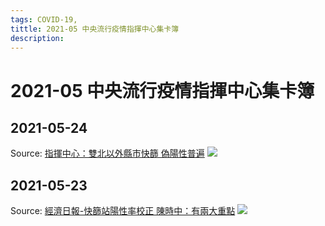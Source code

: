 ```yaml
---
tags: COVID-19,
tittle: 2021-05 中央流行疫情指揮中心集卡簿
description: 
---
```


# 2021-05 中央流行疫情指揮中心集卡簿

## 2021-05-24
Source: [指揮中心：雙北以外縣市快篩 偽陽性普遍](https://news.ltn.com.tw/news/life/breakingnews/3544515)
![](https://s3-ap-northeast-1.amazonaws.com/g0v-hackmd-images/uploads/upload_02d286bf0ba5412e74eb72db7162cca6.png)


## 2021-05-23
Source: [經濟日報-快篩站陽性率校正 陳時中：有兩大重點](https://money.udn.com/money/story/5658/5479355)
![](https://s3-ap-northeast-1.amazonaws.com/g0v-hackmd-images/uploads/upload_d6252d4f85594e360ce405f39d7ff4d3.png)
